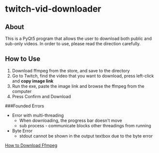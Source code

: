 # twitch-vid-downloader
About
-------
This is a PyQt5 program that allows the user to download both public and sub-only videos.
In order to use, please read the direction carefully.

How to Use
-------------
1. Download ffmpeg from the store, and save to the directory
2. Go to Twitch, find the video that you want to download, press left-click and **copy image link**
3. Run the exe, paste the image link and browse the ffmpeg from the computer
4. Press Confirm and Download

###Founded Errors
* Error with multi-threading
  * When downloading, the progress bar doesn't move
  * sub process - communicate blocks other threadings from running
* Byte Error
  * stdout cannot be shown in the output textbox due to the byte error

[How to Download Ffmpeg](https://www.wikihow.com/Install-FFmpeg-on-Windows)
